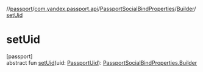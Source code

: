 //[passport](../../../../index.md)/[com.yandex.passport.api](../../index.md)/[PassportSocialBindProperties](../index.md)/[Builder](index.md)/[setUid](set-uid.md)

# setUid

[passport]\
abstract fun [setUid](set-uid.md)(uid: [PassportUid](../../-passport-uid/index.md)): [PassportSocialBindProperties.Builder](index.md)
